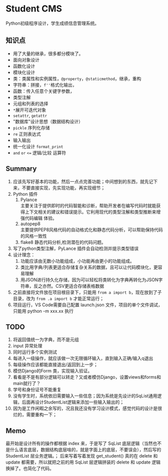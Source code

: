 # Student CMS

Python初级程序设计，学生成绩信息管理系统。

## 知识点

* 用了大量的继承，很多都分模块了。
* 面向对象设计
* 函数化设计
* 模块化设计
* 类：类属性和实例属性，`@property`，`@staticmethod`，继承，重构
* 字符串：拼接，`f''`格式化输出，
* 函数：传入任意个关键字参数，
* 类型注解
* 元组和列表的选择
* `*`展开可迭代对象
* `setattr`, `getattr`
* "数据库"设计思想（数据结构设计）
* `pickle` 序列化存储
* `re` 正则表达式
* 输入输出
* 统一化设计 `format_print`
* `and` `or` `<=` 逻辑/比较 运算符

## Summary

1. 应该先写好基本的功能，然后一点点完善功能；中间想到的东西，就先记下来，不要直接实现，先实现功能，再实现细节；
2. Python 插件
   1. Pylance  
    主要关注于提供即时的代码智能和诊断，帮助开发者在编写代码时就能获得上下文相关的建议和错误提示。它利用现代的类型注解和类型推断来增强代码编辑 体验。
   2. autopep8  
    主要提供PEP8风格代码的自动格式化和静态代码分析，可以帮助保持代码的风格一致性
   3. flake8
    静态代码分析,检测潜在的代码问题。
3. 写了python类型注解，PyLance 插件会自动检测并提示类型错误
4. 设计理念：
   1. 功能应该由无数小功能组成，小功能再由更小的功能组成。
   2. 类比用字典/列表更适合存储复杂关系的数据，且可以让代码模块化，更容易理解
   3. 用JSON进行持久化存储，因为可以轻松将类转化为字典再转化为JSON字符串，反之亦然。CSV更适合存储表格数据
5. 之前直接将文件放在项目根目录下，只能用 `from a import b`，现在放到了子目录，改为 `from .a import b` 才能正常运行；
6. 项目运行，VS Code需要自己配置 launch.json 文件，项目的单个文件调试，只能用 python -m xxx.xx 执行

## TODO

1. 将返回值统一为字典，而不是元组
2. input 异常处理
3. 同时运行多个实例测试
4. 每进入一级操作，就应该做一次无限循环输入，直到输入正确/输入q退出
5. 每级操作应该都能直接退出/返回到上一步；
6. 模仿Django的Form 类，实现输入验证。
7. 看看是不是有部分逻辑可以转走？又或者模仿Django，设置views和forms和main就行了？
8. 学号和身份证号不能重复
9. 没有学生时，系统依旧需要输入一些信息；因为系统是先设计的SqList通用逻辑，后面再设计StudentList逻辑来添加一些输入输出的；
10. 因为是工作闲暇之余写的，况且我还没有学习设计模式，感觉代码的设计是很烂的，需要重构一下；

## Memo

最开始是设计所有的操作都根据 index 来，于是写了 SqList 底层逻辑（当然也不是什么语言底层，数据结构底层啥的，就是字面上的底层，不要误会），然后写的StudentList 层业务逻辑。；
后来写着写着发现 get_student() 真的在 delete 和 update 都需要，所以就把之前的用 SqList 层逻辑拼装的 delete 和 update 逻辑换掉了。也简化了代码。
